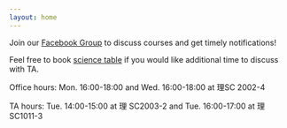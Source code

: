 ```yaml
---
layout: home
---
```


Join our [Facebook Group](https://www.facebook.com/groups/524803326780496) to discuss courses and get timely notifications!

Feel free to book [science table](https://sites.google.com/g-mail.nsysu.edu.tw/quality-plan/home?authuser=0) if you would like additional time to discuss with TA.

Office hours: Mon. 16:00-18:00 and Wed. 16:00-18:00 at 理SC 2002-4

TA hours: Tue. 14:00-15:00 at 理 SC2003-2 and Tue. 16:00-17:00 at 理 SC1011-3





